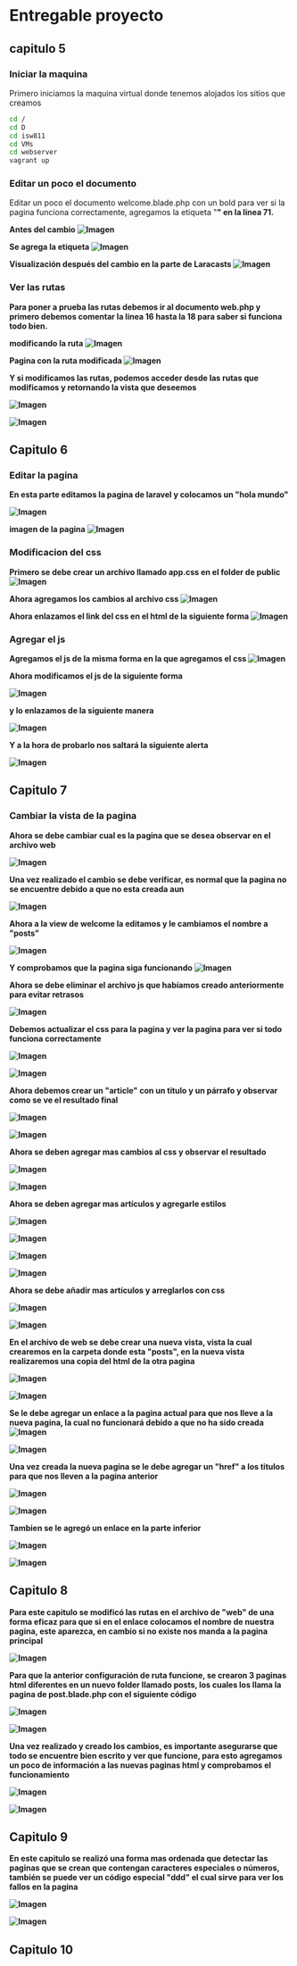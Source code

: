 # Entregable proyecto

 ## capitulo 5

 ### Iniciar la maquina
 Primero iniciamos la maquina virtual donde tenemos alojados los sitios que creamos
 ```bash
cd /
cd D
cd isw811
cd VMs
cd webserver
vagrant up
```

### Editar un poco el documento 
Editar un poco el documento welcome.blade.php con un bold para ver si la pagina funciona correctamente, agregamos la etiqueta "<strong>" en la linea 71.

Antes del cambio
![Imagen](../Proyecto1/images/video5/imagen1.PNG  "imagen antes del cambio")

Se agrega la etiqueta
![Imagen](../Proyecto1/images/video5/imagen2.PNG  "imagen de la etiqueta")


Visualización después del cambio en la parte de Laracasts
![Imagen](../Proyecto1/images/video5/imagen3.PNG  "imagen con el cambio")

### Ver las rutas 
Para poner a prueba las rutas debemos ir al documento web.php y primero debemos comentar la linea 16 hasta la 18 para saber si funciona todo bien.

modificando la ruta
![Imagen](../Proyecto1/images/video5/imagen4.PNG  "imagen de la modificación ")

Pagina con la ruta modificada
![Imagen](../Proyecto1/images/video5/imagen5.PNG  "imagen de la pagina modificada")

Y si modificamos las rutas, podemos acceder desde las rutas que modificamos y retornando la vista que deseemos 

![Imagen](../Proyecto1/images/video5/imagen6.PNG  "imagen del código modificado")

![Imagen](../Proyecto1/images/video5/imagen7.PNG  "imagen de laravel modificada")







## Capitulo 6

### Editar la pagina
En esta parte editamos la pagina de laravel y colocamos un "hola mundo"

![Imagen](../Proyecto1/images/video6/imagen8.PNG  "Imagen del código")

imagen de la pagina
![Imagen](../Proyecto1/images/video6/imagen9.PNG  "Imagen del código")


### Modificacion del css
Primero se debe crear un archivo llamado app.css en el folder de public
![Imagen](../Proyecto1/images/video6/imagen10.PNG  "Imagen del folder")

Ahora agregamos los cambios al archivo css
![Imagen](../Proyecto1/images/video6/imagen11.PNG  "Imagen del código css")


Ahora enlazamos el link del css en el html de la siguiente forma
![Imagen](../Proyecto1/images/video6/imagen12.PNG  "Imagen del código html")


### Agregar el js
Agregamos el js de la misma forma en la que agregamos el css
![Imagen](../Proyecto1/images/video6/imagen13.PNG  "Imagen del archivo js")

Ahora modificamos el js de la siguiente forma

![Imagen](../Proyecto1/images/video6/imagen14.PNG  "Imagen de la modificación del js")

y lo enlazamos de la siguiente manera

![Imagen](../Proyecto1/images/video6/imagen15.PNG  "Imagen de enlace del js")

Y a la hora de probarlo nos saltará la siguiente alerta

![Imagen](../Proyecto1/images/video6/imagen16.PNG  "Imagen de la alerta")






## Capitulo 7

### Cambiar la vista de la pagina
 Ahora se debe cambiar cual es la pagina que se desea observar en el archivo web

![Imagen](../Proyecto1/images/video7/imagen17.PNG  "Cambio de pagina")

Una vez realizado el cambio se debe verificar, es normal que la pagina no se encuentre debido a que no esta creada aun 

![Imagen](../Proyecto1/images/video7/imagen%2018.PNG "not found")

Ahora a la view de welcome la editamos y le cambiamos el nombre a "posts"

![Imagen](../Proyecto1/images/video7/imagen18.PNG  "Cambio de nombre")

Y comprobamos que la pagina siga funcionando
![Imagen](../Proyecto1/images/video7/imagen19.PNG  "Funcionamiento")

Ahora se debe eliminar el archivo js que habíamos creado anteriormente para evitar retrasos

![Imagen](../Proyecto1/images/video7/imagen20.PNG  "Eliminación")

Debemos actualizar el css para la pagina y ver la pagina para ver si todo funciona correctamente

![Imagen](../Proyecto1/images/video7/imagen21.PNG  "Cambio de css")

![Imagen](../Proyecto1/images/video7/imagen22.PNG  "Verificación")

Ahora debemos crear un "article" con un titulo y un párrafo y observar como se ve el resultado final

![Imagen](../Proyecto1/images/video7/imagen23.PNG "Nuevos elementos")

![Imagen](../Proyecto1/images/video7/imagen24.PNG  "Resultado")

Ahora se deben agregar mas cambios al css y observar el resultado

![Imagen](../Proyecto1/images/video7/imagen25.PNG  "Cambio de css")

![Imagen](../Proyecto1/images/video7/imagen26.PNG  "Resultado")


Ahora se deben agregar mas artículos y agregarle estilos

![Imagen](../Proyecto1/images/video7/imagen27.PNG  "Añadido article")

![Imagen](../Proyecto1/images/video7/imagen28.PNG  "Resultado")

![Imagen](../Proyecto1/images/video7/imagen29.PNG  "Configuración css")

![Imagen](../Proyecto1/images/video7/imagen30.PNG  "Resultado con css")

Ahora se debe añadir mas artículos y arreglarlos con css

![Imagen](../Proyecto1/images/video7/imagen31.PNG  "CSS añadido")

![Imagen](../Proyecto1/images/video7/imagen32.PNG  "Resultado")

En el archivo de web se debe crear una nueva vista, vista la cual crearemos en la carpeta donde esta "posts", en la nueva vista realizaremos una copia del html de la otra pagina

![Imagen](../Proyecto1/images/video7/imagen33.PNG  "Nueva Ruta")

![Imagen](../Proyecto1/images/video7/imagen34.PNG  "html copiado")

Se le debe agregar un enlace a la pagina actual para que nos lleve a la nueva pagina, la cual no funcionará debido a que no ha sido creada
![Imagen](../Proyecto1/images/video7/imagen35.PNG  "resultado")

![Imagen](../Proyecto1/images/video7/imagen36.PNG  "Not found")

Una vez creada la nueva pagina se le debe agregar un "href" a los titulos para que nos lleven a la pagina anterior

![Imagen](../Proyecto1/images/video7/imagen37.PNG  "Nuevas etiquetas")


![Imagen](../Proyecto1/images/video7/imagen38.PNG  "Resultado")

Tambien se le agregó un enlace en la parte inferior

![Imagen](../Proyecto1/images/video7/imagen39.PNG  "Resultado")

![Imagen](../Proyecto1/images/video7/imagen40.PNG  "Código")





## Capitulo 8

Para este capitulo se modificó las rutas en el archivo de "web" de una forma eficaz para que si en el enlace colocamos el nombre de nuestra pagina, este aparezca, en cambio si no existe nos manda a la pagina principal


![Imagen](../Proyecto1/images/video8/imagen41.PNG  "Código")


Para que la anterior configuración de ruta funcione, se crearon 3 paginas html diferentes en un nuevo folder llamado posts, los cuales los llama la pagina de post.blade.php con el siguiente código

![Imagen](../Proyecto1/images/video8/imagen42.PNG  "Nuevas paginas")

![Imagen](../Proyecto1/images/video8/imagen43.PNG  "Nuevas paginas")

Una vez realizado y creado los cambios, es importante asegurarse que todo se encuentre bien escrito y ver que funcione, para esto agregamos un poco de información a las nuevas paginas html y comprobamos el funcionamiento

![Imagen](../Proyecto1/images/video8/imagen44.PNG  "Código")

![Imagen](../Proyecto1/images/video8/imagen45.PNG  "Resultado")




## Capitulo 9

En este capitulo se realizó una forma mas ordenada que detectar las paginas que se crean que contengan caracteres especiales o números, también se puede ver un código especial "ddd" el cual sirve para ver los fallos en la pagina

![Imagen](../Proyecto1/images/video9/imagen46.PNG  "código")

![Imagen](../Proyecto1/images/video9/imagen47.PNG  "Resultado")


## Capitulo 10





